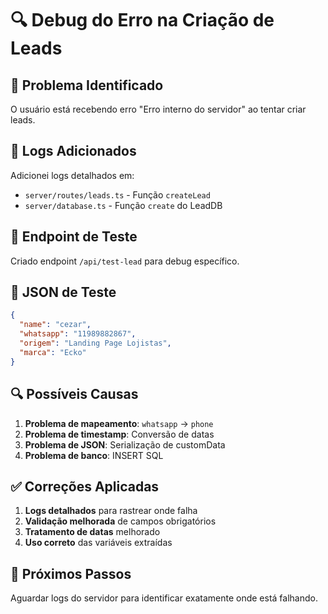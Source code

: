 # 🔍 Debug do Erro na Criação de Leads

## 🚨 Problema Identificado

O usuário está recebendo erro "Erro interno do servidor" ao tentar criar leads.

## 🔧 Logs Adicionados

Adicionei logs detalhados em:

- `server/routes/leads.ts` - Função `createLead`
- `server/database.ts` - Função `create` do LeadDB

## 🧪 Endpoint de Teste

Criado endpoint `/api/test-lead` para debug específico.

## 🎯 JSON de Teste

```json
{
  "name": "cezar",
  "whatsapp": "11989882867",
  "origem": "Landing Page Lojistas",
  "marca": "Ecko"
}
```

## 🔍 Possíveis Causas

1. **Problema de mapeamento**: `whatsapp` → `phone`
2. **Problema de timestamp**: Conversão de datas
3. **Problema de JSON**: Serialização de customData
4. **Problema de banco**: INSERT SQL

## ✅ Correções Aplicadas

1. **Logs detalhados** para rastrear onde falha
2. **Validação melhorada** de campos obrigatórios
3. **Tratamento de datas** melhorado
4. **Uso correto** das variáveis extraídas

## 🚀 Próximos Passos

Aguardar logs do servidor para identificar exatamente onde está falhando.
